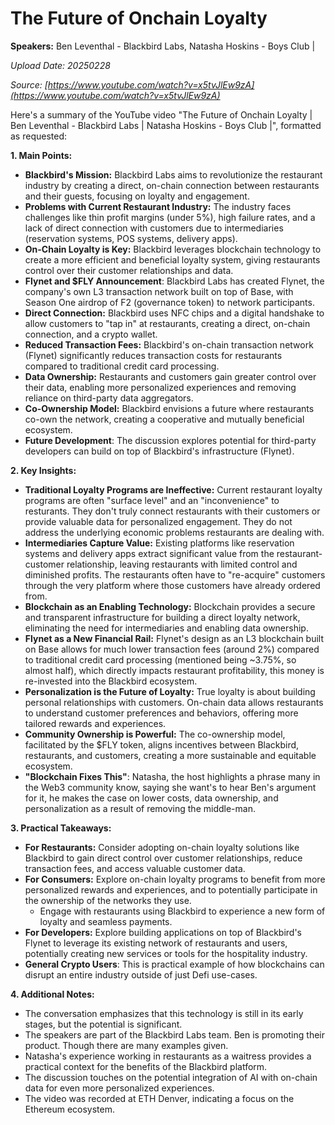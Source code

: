 # The Future of Onchain Loyalty

**Speakers:** Ben Leventhal - Blackbird Labs, Natasha Hoskins - Boys Club |


*Upload Date: 20250228*

*Source: [https://www.youtube.com/watch?v=x5tvJlEw9zA](https://www.youtube.com/watch?v=x5tvJlEw9zA)*

Here's a summary of the YouTube video "The Future of Onchain Loyalty | Ben Leventhal - Blackbird Labs | Natasha Hoskins - Boys Club |", formatted as requested:

**1. Main Points:**

*   **Blackbird's Mission:** Blackbird Labs aims to revolutionize the restaurant industry by creating a direct, on-chain connection between restaurants and their guests, focusing on loyalty and engagement.
*   **Problems with Current Restaurant Industry:**  The industry faces challenges like thin profit margins (under 5%), high failure rates, and a lack of direct connection with customers due to intermediaries (reservation systems, POS systems, delivery apps).
*   **On-Chain Loyalty is Key:**  Blackbird leverages blockchain technology to create a more efficient and beneficial loyalty system, giving restaurants control over their customer relationships and data.
*    **Flynet and $FLY Announcement**: Blackbird Labs has created Flynet, the company's own L3 transaction network built on top of Base, with Season One airdrop of F2 (governance token) to network participants.
*   **Direct Connection:**  Blackbird uses NFC chips and a digital handshake to allow customers to "tap in" at restaurants, creating a direct, on-chain connection, and a crypto wallet.
*   **Reduced Transaction Fees:** Blackbird's on-chain transaction network (Flynet) significantly reduces transaction costs for restaurants compared to traditional credit card processing.
*   **Data Ownership:**  Restaurants and customers gain greater control over their data, enabling more personalized experiences and removing reliance on third-party data aggregators.
*   **Co-Ownership Model:**  Blackbird envisions a future where restaurants co-own the network, creating a cooperative and mutually beneficial ecosystem.
*  **Future Development**: The discussion explores potential for third-party developers can build on top of Blackbird's infrastructure (Flynet).

**2. Key Insights:**

*   **Traditional Loyalty Programs are Ineffective:** Current restaurant loyalty programs are often "surface level" and an "inconvenience" to resturants. They don't truly connect restaurants with their customers or provide valuable data for personalized engagement. They do not address the underlying economic problems restaurants are dealing with.
*   **Intermediaries Capture Value:** Existing platforms like reservation systems and delivery apps extract significant value from the restaurant-customer relationship, leaving restaurants with limited control and diminished profits. The restaurants often have to "re-acquire" customers through the very platform where those customers have already ordered from.
*   **Blockchain as an Enabling Technology:**  Blockchain provides a secure and transparent infrastructure for building a direct loyalty network, eliminating the need for intermediaries and enabling data ownership.
*   **Flynet as a New Financial Rail:** Flynet's design as an L3 blockchain built on Base allows for much lower transaction fees (around 2%) compared to traditional credit card processing (mentioned being ~3.75%, so almost half), which directly impacts restaurant profitability, this money is re-invested into the Blackbird ecosystem.
*   **Personalization is the Future of Loyalty:**  True loyalty is about building personal relationships with customers. On-chain data allows restaurants to understand customer preferences and behaviors, offering more tailored rewards and experiences.
*   **Community Ownership is Powerful:** The co-ownership model, facilitated by the $FLY token, aligns incentives between Blackbird, restaurants, and customers, creating a more sustainable and equitable ecosystem.
*  **"Blockchain Fixes This"**: Natasha, the host highlights a phrase many in the Web3 community know, saying she want's to hear Ben's argument for it, he makes the case on lower costs, data ownership, and personalization as a result of removing the middle-man.

**3. Practical Takeaways:**

*   **For Restaurants:**  Consider adopting on-chain loyalty solutions like Blackbird to gain direct control over customer relationships, reduce transaction fees, and access valuable customer data.
*   **For Consumers:**  Explore on-chain loyalty programs to benefit from more personalized rewards and experiences, and to potentially participate in the ownership of the networks they use.
    *   Engage with restaurants using Blackbird to experience a new form of loyalty and seamless payments.
*   **For Developers:**  Explore building applications on top of Blackbird's Flynet to leverage its existing network of restaurants and users, potentially creating new services or tools for the hospitality industry.
* **General Crypto Users**: This is practical example of how blockchains can disrupt an entire industry outside of just Defi use-cases.

**4. Additional Notes:**

*   The conversation emphasizes that this technology is still in its early stages, but the potential is significant.
* The speakers are part of the Blackbird Labs team. Ben is promoting their product. Though there are many examples given.
* Natasha's experience working in restaurants as a waitress provides a practical context for the benefits of the Blackbird platform.
*   The discussion touches on the potential integration of AI with on-chain data for even more personalized experiences.
*   The video was recorded at ETH Denver, indicating a focus on the Ethereum ecosystem.